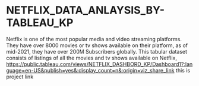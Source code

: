 # NETFLIX_DATA_ANLAYSIS_BY-TABLEAU_KP
 Netflix is one of the most popular media and video streaming platforms. They have over 8000 movies or tv shows available on their platform, as of mid-2021, they have over 200M Subscribers globally. This tabular dataset consists of listings of all the movies and tv shows available on Netflix, 
https://public.tableau.com/views/NETFLIX_DASHBORD_KP/Dashboard1?:language=en-US&publish=yes&:display_count=n&:origin=viz_share_link this is project link
